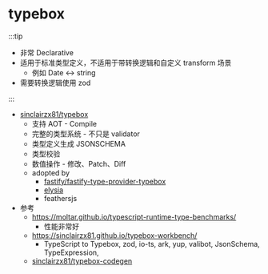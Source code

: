 
# typebox

:::tip

- 非常 Declarative
- 适用于标准类型定义，不适用于带转换逻辑和自定义 transform 场景
  - 例如 Date <-> string
- 需要转换逻辑使用 zod

:::

- [sinclairzx81/typebox](https://github.com/sinclairzx81/typebox)
  - 支持 AOT - Compile
  - 完整的类型系统 - 不只是 validator
  - 类型定义生成 JSONSCHEMA
  - 类型校验
  - 数值操作 - 修改、Patch、Diff
  - adopted by
    - [fastify/fastify-type-provider-typebox](https://github.com/fastify/fastify-type-provider-typebox)
    - [elysia](https://github.com/elysiajs/elysia)
    - feathersjs
- 参考
  - https://moltar.github.io/typescript-runtime-type-benchmarks/
    - 性能非常好
  - https://sinclairzx81.github.io/typebox-workbench/
    - TypeScript to Typebox, zod, io-ts, ark, yup, valibot, JsonSchema, TypeExpression,
  - [sinclairzx81/typebox-codegen](https://github.com/sinclairzx81/typebox-codegen)
